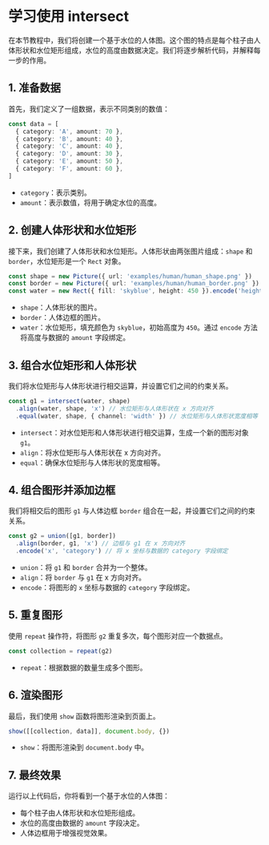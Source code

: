 # 学习使用 intersect

在本节教程中，我们将创建一个基于水位的人体图。这个图的特点是每个柱子由人体形状和水位矩形组成，水位的高度由数据决定。我们将逐步解析代码，并解释每一步的作用。

## 1. 准备数据

首先，我们定义了一组数据，表示不同类别的数值：

```typescript
const data = [
  { category: 'A', amount: 70 },
  { category: 'B', amount: 40 },
  { category: 'C', amount: 40 },
  { category: 'D', amount: 30 },
  { category: 'E', amount: 50 },
  { category: 'F', amount: 60 },
]
```

- `category`：表示类别。
- `amount`：表示数值，将用于确定水位的高度。

## 2. 创建人体形状和水位矩形

接下来，我们创建了人体形状和水位矩形。人体形状由两张图片组成：`shape` 和 `border`，水位矩形是一个 `Rect` 对象。

```typescript
const shape = new Picture({ url: 'examples/human/human_shape.png' })
const border = new Picture({ url: 'examples/human/human_border.png' })
const water = new Rect({ fill: 'skyblue', height: 450 }).encode('height', 'amount')
```

- `shape`：人体形状的图片。
- `border`：人体边框的图片。
- `water`：水位矩形，填充颜色为 `skyblue`，初始高度为 `450`。通过 `encode` 方法将高度与数据的 `amount` 字段绑定。

## 3. 组合水位矩形和人体形状

我们将水位矩形与人体形状进行相交运算，并设置它们之间的约束关系。

```typescript
const g1 = intersect(water, shape)
  .align(water, shape, 'x') // 水位矩形与人体形状在 x 方向对齐
  .equal(water, shape, { channel: 'width' }) // 水位矩形与人体形状宽度相等
```

- `intersect`：对水位矩形和人体形状进行相交运算，生成一个新的图形对象 `g1`。
- `align`：将水位矩形与人体形状在 x 方向对齐。
- `equal`：确保水位矩形与人体形状的宽度相等。

## 4. 组合图形并添加边框

我们将相交后的图形 `g1` 与人体边框 `border` 组合在一起，并设置它们之间的约束关系。

```typescript
const g2 = union([g1, border])
  .align(border, g1, 'x') // 边框与 g1 在 x 方向对齐
  .encode('x', 'category') // 将 x 坐标与数据的 category 字段绑定
```

- `union`：将 `g1` 和 `border` 合并为一个整体。
- `align`：将 `border` 与 `g1` 在 x 方向对齐。
- `encode`：将图形的 `x` 坐标与数据的 `category` 字段绑定。

## 5. 重复图形

使用 `repeat` 操作符，将图形 `g2` 重复多次，每个图形对应一个数据点。

```typescript
const collection = repeat(g2)
```

- `repeat`：根据数据的数量生成多个图形。

## 6. 渲染图形

最后，我们使用 `show` 函数将图形渲染到页面上。

```typescript
show([[collection, data]], document.body, {})
```

- `show`：将图形渲染到 `document.body` 中。

## 7. 最终效果

运行以上代码后，你将看到一个基于水位的人体图：

- 每个柱子由人体形状和水位矩形组成。
- 水位的高度由数据的 `amount` 字段决定。
- 人体边框用于增强视觉效果。
